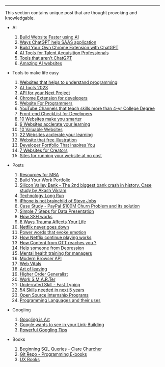 ----

This section contains unique post that are thought provoking and knowledgable.

- AI  
  1. <a href="https://www.linkedin.com/feed/update/urn:li:activity:7048894307621097472" target="_blank">Build Website Faster using AI</a>
  2. <a href="https://www.linkedin.com/posts/aparnata_4-ways-chatgpt-4-can-maximize-value-of-saas-activity-7049251818144481280-IQBB" target="_blank">Ways ChatGPT help SAAS application</a>
  3. <a href="https://www.linkedin.com/posts/anthonywymond_step-by-step-guide-build-your-own-chrome-activity-7046981558024482817-dUUo" target="_blank">Build Your Own Chrome Extension with ChatGPT</a>
  4. <a href="https://www.linkedin.com/posts/hackerrank_ai-tools-for-ta-professionals-activity-7040575582190936064-GysY" target="_blank">AI Tools for Talent Acquisition Professionals</a>
  5. <a href="https://www.linkedin.com/posts/genai-center_ai-tools-activity-7034074959798812672-7R2o" target="_blank">Tools that aren't ChatGPT</a>
  6. <a href="https://www.linkedin.com/posts/dutta-souvik_amazing-8-ai-websites-activity-7031845104009060352-L5T0" target="_blank">Amazing AI websites</a>
  
- Tools to make life easy
  1. <a href="https://www.linkedin.com/posts/nt2828_these-7-websites-can-make-you-a-programming-activity-7049795760149733376-e5Ab" target="_blank">Websites that helps to understand programming</a>
  2. <a href="https://www.linkedin.com/posts/tnbhproject_ai-trending-tools-2023-activity-7045972362504065024-bZlz" target="_blank">AI Tools 2023</a>
  3. <a href="https://www.linkedin.com/posts/manish-kumar-shah_7-free-apis-for-your-next-projects-activity-7044616285250367489-dni_" target="_blank">API for your Next Project</a>
  4. <a href="https://www.linkedin.com/posts/vikas-singh-rajput-546643206_game-changing-chrome-extensions-for-developers-activity-7045235117568471040-Q2ac" target="_blank">Chrome Extension for developers</a>
  5. <a href="https://www.linkedin.com/feed/update/urn:li:activity:7044666116614287361" target="_blank">Website For Programmers</a>
  6. <a href="https://www.linkedin.com/posts/kanojiyaaakash96_learning-science-programming-activity-7037018860251734017-LyIT" target="_blank">YouTube Channels that teach skills more than 4-yr College Degree</a>
  7. <a href="https://frontendchecklist.io/" target="_blank">Front-end CheckList for Developers</a>
  8. <a href="https://www.linkedin.com/posts/alex-brogan_10-incredible-free-websites-that-will-make-activity-7022562270593384448-sL1d" target="_blank">10 Websites make you smarter</a>
  9. <a href="https://www.linkedin.com/posts/benmeer_9-free-websites-to-accelerate-your-learning-activity-7006251333703892992-F1EE" target="_blank">9 Websites acclerate your learning</a>
  10. <a href="https://www.linkedin.com/posts/timebillionaires_10-free-websites-that-should-be-illegal-to-activity-6956191841868247040-CrhK" target="_blank">10 Valuable Websites</a>
  11. <a href="https://www.linkedin.com/posts/harshvardhan-dubey-a31169217_for-your-saved-collection-activity-7013514490017136640-IWWI" target="_blank">22 Websites acclerate your learning</a>
  12. <a href="https://www.linkedin.com/posts/muthu-annamalai_5-best-sites-to-get-free-illustration-activity-6910448393857220608-b1qp" target="_blank">Website that free Illustration</a>
  13. <a href="https://www.linkedin.com/posts/muthu-annamalai_8-developer-portfolio-to-inspire-you-activity-6897389196605030400-efNv" target="_blank">Developer Portfolio That Inspires You</a>
  14. <a href="https://www.linkedin.com/posts/natarajsasid_useful-websites-activity-7002499490234437632-bQF6" target="_blank">7 Websites for Creators</a>
  15. <a href="https://www.linkedin.com/posts/moelzanaty3_mentomz-moelzanaty3-activity-7017080506567565312-lDf6" target="_blank">Sites for running your website at no cost</a>

- Posts 
  1. <a href="https://www.linkedin.com/posts/shambhavik_mba-mbajobs-marketing-activity-7050823532456419328-t-0E" target="_blank">Resources for MBA</a>
  2. <a href="https://www.linkedin.com/posts/pragyasinhapsychologist_work-samples-google-drive-activity-7045803432649080832-ac4U" target="_blank">Build Your Work Portfolio</a>
  3. <a href="https://www.linkedin.com/posts/akashvikram_svbcollapse-startups-investment-activity-7041950760711946240-jCup" target="_blank">Silicon Valley Bank - The 2nd biggest bank crash in history. Case study by Akash Vikram </a>
  4. <a href="https://www.linkedin.com/posts/arunkumar-ravichandran019_change-future-technology-activity-7039236651809705984-YC3J" target="_blank">Technology Long Run</a>
  5. <a href="https://www.linkedin.com/posts/deepakskrishnan_stevejobs-iphone-activity-7039437142674079746-nsgs" target="_blank">iPhone is not brainchild of Steve Jobs</a>
  6. <a href="https://www.linkedin.com/posts/matthewlerner_how-paypal-fixed-a-100m-churn-problem-activity-7024359437129646081-RVz5" target="_blank">Case Study - PayPal $100M Churn Problem and its solution</a>
  7. <a href="https://www.linkedin.com/posts/tobias-zwingmann_mckinsey-framework-activity-7010287568135016448-V4CR" target="_blank">Simple 7 Steps for Data Presentation</a>
  8. <a href="https://www.linkedin.com/posts/ronfybish_how-ssh-works-activity-6984818401114267648-_bsg" target="_blank">How SSH works</a>
  9. <a href="https://www.linkedin.com/posts/ronaald-patrik-he-him-his-bb278749_emotionalintelligence-psychology-coaching-activity-6977552327138271232-PK8P" target="_blank">8 Ways Trauma Affects Your Life</a>
  10. <a href="https://www.linkedin.com/posts/sukhad-anand-7a1065103_netflix-aws-engineeringexcellence-activity-7030422743703572480-N97M" target="_blank">Netflix never goes down</a>
  11. <a href="https://www.linkedin.com/posts/josephportsmouth_quick-tip-to-write-copy-that-evokes-more-activity-7002993297312894976-x01w" target="_blank">Power words that evoke emotion</a>
  12. <a href="https://www.linkedin.com/posts/sukhad-anand-7a1065103_netflix-softwaredevelopement-activity-7035496173939433472-aNaQ" target="_blank">How Netflix continue playing works</a>
  13. <a href="https://www.linkedin.com/posts/sukhad-anand-7a1065103_netflix-streaming-softwaredevelopment-activity-6997055410981519360-Pe5T" target="_blank">How Content from OTT reaches you ?</a>
  14. <a href="https://www.linkedin.com/posts/vedanshi-vajpayee-6b15aa171_work-people-health-activity-7021332849379139584-lgbw" target="_blank">Help someone from Depression</a>
  15. <a href="https://www.linkedin.com/posts/adamsmorris_a-one-day-course-in-mental-health-awareness-activity-7028391508760293376--_N1" target="_blank">Mental health training for managers</a>
  16. <a href="https://www.linkedin.com/posts/ssewell_8-modern-browser-apis-you-might-not-use-activity-7031354594609745920-utBC" target="_blank">Modern Browser API</a>
  17. <a href="https://www.linkedin.com/posts/yaswanthkrishna_web-vitals-activity-6978421295721930752-aOku" target="_blank">Web Vitals</a>
  18. <a href="https://www.linkedin.com/posts/glenggeng_wisdom-selfdevelopment-activity-6993925580282888192-smpm" target="_blank">Art of leaving</a>
  19. <a href="https://www.linkedin.com/posts/tanaypratap_recession-is-here-yes-but-my-thesis-is-activity-7003921202373169152-6CZN" target="_blank">Higher Order Generalist</a>
  20. <a href="https://www.linkedin.com/posts/linkedin_work-smarter-activity-7008848381351510018-Gwmh" target="_blank">Work S.M.A.R.Ter</a>
  21. <a href="https://www.linkedin.com/posts/ragulsundaram_productmanagerspeaks-productmanagement-tech-activity-7025684408196100096-fK0l" target="_blank">Underrated Skill - Fast Typing</a>
  22. <a href="https://www.linkedin.com/posts/shatakshi-sharma-410_cognitive-interpersonal-self-activity-7025706973023092737-jw7L" target="_blank">54 Skills needed in next 5 years</a>
  23. <a href="https://www.linkedin.com/posts/niteshyadav585_software-internship-development-activity-7019633687310790656-gV6E" target="_blank">Open Source Internship Programs</a>
  24. <a href="https://www.linkedin.com/posts/manish-kumar-shah_programming-languages-uses-activity-7026502868127940608-QwCx" target="_blank">Programming Languages and their uses</a>

- Googling
  1. <a href="https://www.linkedin.com/posts/rajesh-reddy-bejadi_google-activity-7000811790309736448-UuID" target="_blank">Googling is Art</a>
  2. <a href="https://www.linkedin.com/posts/seoshubham_what-google-wants-to-see-in-your-link-building-activity-6922051893842055168-dVNd" target="_blank">Google wants to see in your Link-Building</a>
  3. <a href="https://www.linkedin.com/posts/himanshumalviya1512_powerful-googling-tips-activity-7030383411345207296-K-pH" target="_blank">Powerful Googling Tips</a>

- Books
  1. <a href="https://www.linkedin.com/posts/ramanjupalli-ashok-kumar-reddy-4a0278176_sql-activity-7050323134473793536-mKKj" target="_blank">Beginning SQL Queries - Clare Churcher</a>
  2. <a href="https://github.com/EbookFoundation/free-programming-books" target="_blank">Git Repo - Programming E-books</a>
  3. <a href="https://www.linkedin.com/posts/robertcmeza_behavioraldesign-servicedesign-behavioralscience-activity-7024259975208173568-th17" target="_blank">UX Books</a>

  